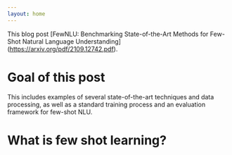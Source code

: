 ```yaml
---
layout: home 
---
```


This blog post [FewNLU: Benchmarking State-of-the-Art Methods for Few-Shot Natural Language Understanding] (https://arxiv.org/pdf/2109.12742.pdf). 

# Goal of this post 
This includes examples of several state-of-the-art techniques and data processing, as well as a standard training process and an evaluation framework for few-shot NLU.

# What is few shot learning?


